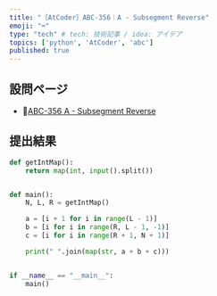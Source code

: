 ```yaml
---
title: "［AtCoder］ABC-356｜A - Subsegment Reverse"
emoji: "⌨️"
type: "tech" # tech: 技術記事 / idea: アイデア
topics: ['python', 'AtCoder', 'abc']
published: true
---
```


## 設問ページ

- 🔗[ABC-356 A - Subsegment Reverse](https://atcoder.jp/contests/abc356/tasks/abc356_a)

## 提出結果

```python
def getIntMap():
    return map(int, input().split())


def main():
    N, L, R = getIntMap()

    a = [i + 1 for i in range(L - 1)]
    b = [i for i in range(R, L - 1, -1)]
    c = [i for i in range(R + 1, N + 1)]

    print(" ".join(map(str, a + b + c)))


if __name__ == "__main__":
    main()
```
